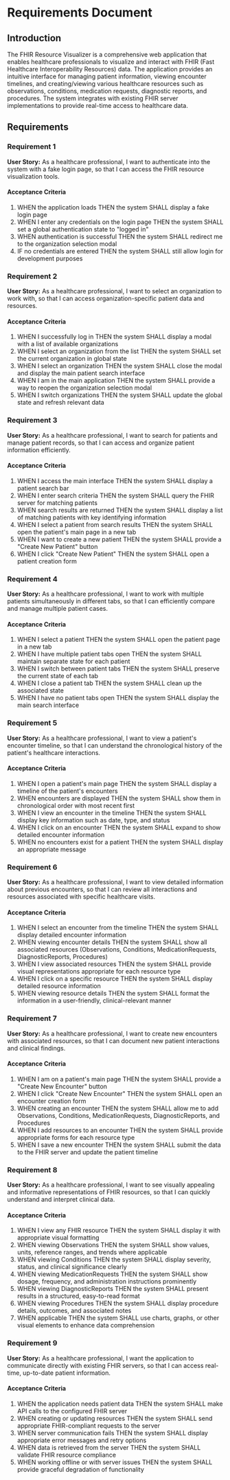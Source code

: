 # Requirements Document

## Introduction

The FHIR Resource Visualizer is a comprehensive web application that enables healthcare professionals to visualize and interact with FHIR (Fast Healthcare Interoperability Resources) data. The application provides an intuitive interface for managing patient information, viewing encounter timelines, and creating/viewing various healthcare resources such as observations, conditions, medication requests, diagnostic reports, and procedures. The system integrates with existing FHIR server implementations to provide real-time access to healthcare data.

## Requirements

### Requirement 1

**User Story:** As a healthcare professional, I want to authenticate into the system with a fake login page, so that I can access the FHIR resource visualization tools.

#### Acceptance Criteria

1. WHEN the application loads THEN the system SHALL display a fake login page
2. WHEN I enter any credentials on the login page THEN the system SHALL set a global authentication state to "logged in"
3. WHEN authentication is successful THEN the system SHALL redirect me to the organization selection modal
4. IF no credentials are entered THEN the system SHALL still allow login for development purposes

### Requirement 2

**User Story:** As a healthcare professional, I want to select an organization to work with, so that I can access organization-specific patient data and resources.

#### Acceptance Criteria

1. WHEN I successfully log in THEN the system SHALL display a modal with a list of available organizations
2. WHEN I select an organization from the list THEN the system SHALL set the current organization in global state
3. WHEN I select an organization THEN the system SHALL close the modal and display the main patient search interface
4. WHEN I am in the main application THEN the system SHALL provide a way to reopen the organization selection modal
5. WHEN I switch organizations THEN the system SHALL update the global state and refresh relevant data

### Requirement 3

**User Story:** As a healthcare professional, I want to search for patients and manage patient records, so that I can access and organize patient information efficiently.

#### Acceptance Criteria

1. WHEN I access the main interface THEN the system SHALL display a patient search bar
2. WHEN I enter search criteria THEN the system SHALL query the FHIR server for matching patients
3. WHEN search results are returned THEN the system SHALL display a list of matching patients with key identifying information
4. WHEN I select a patient from search results THEN the system SHALL open the patient's main page in a new tab
5. WHEN I want to create a new patient THEN the system SHALL provide a "Create New Patient" button
6. WHEN I click "Create New Patient" THEN the system SHALL open a patient creation form

### Requirement 4

**User Story:** As a healthcare professional, I want to work with multiple patients simultaneously in different tabs, so that I can efficiently compare and manage multiple patient cases.

#### Acceptance Criteria

1. WHEN I select a patient THEN the system SHALL open the patient page in a new tab
2. WHEN I have multiple patient tabs open THEN the system SHALL maintain separate state for each patient
3. WHEN I switch between patient tabs THEN the system SHALL preserve the current state of each tab
4. WHEN I close a patient tab THEN the system SHALL clean up the associated state
5. WHEN I have no patient tabs open THEN the system SHALL display the main search interface

### Requirement 5

**User Story:** As a healthcare professional, I want to view a patient's encounter timeline, so that I can understand the chronological history of the patient's healthcare interactions.

#### Acceptance Criteria

1. WHEN I open a patient's main page THEN the system SHALL display a timeline of the patient's encounters
2. WHEN encounters are displayed THEN the system SHALL show them in chronological order with most recent first
3. WHEN I view an encounter in the timeline THEN the system SHALL display key information such as date, type, and status
4. WHEN I click on an encounter THEN the system SHALL expand to show detailed encounter information
5. WHEN no encounters exist for a patient THEN the system SHALL display an appropriate message

### Requirement 6

**User Story:** As a healthcare professional, I want to view detailed information about previous encounters, so that I can review all interactions and resources associated with specific healthcare visits.

#### Acceptance Criteria

1. WHEN I select an encounter from the timeline THEN the system SHALL display detailed encounter information
2. WHEN viewing encounter details THEN the system SHALL show all associated resources (Observations, Conditions, MedicationRequests, DiagnosticReports, Procedures)
3. WHEN I view associated resources THEN the system SHALL provide visual representations appropriate for each resource type
4. WHEN I click on a specific resource THEN the system SHALL display detailed resource information
5. WHEN viewing resource details THEN the system SHALL format the information in a user-friendly, clinical-relevant manner

### Requirement 7

**User Story:** As a healthcare professional, I want to create new encounters with associated resources, so that I can document new patient interactions and clinical findings.

#### Acceptance Criteria

1. WHEN I am on a patient's main page THEN the system SHALL provide a "Create New Encounter" button
2. WHEN I click "Create New Encounter" THEN the system SHALL open an encounter creation form
3. WHEN creating an encounter THEN the system SHALL allow me to add Observations, Conditions, MedicationRequests, DiagnosticReports, and Procedures
4. WHEN I add resources to an encounter THEN the system SHALL provide appropriate forms for each resource type
5. WHEN I save a new encounter THEN the system SHALL submit the data to the FHIR server and update the patient timeline

### Requirement 8

**User Story:** As a healthcare professional, I want to see visually appealing and informative representations of FHIR resources, so that I can quickly understand and interpret clinical data.

#### Acceptance Criteria

1. WHEN I view any FHIR resource THEN the system SHALL display it with appropriate visual formatting
2. WHEN viewing Observations THEN the system SHALL show values, units, reference ranges, and trends where applicable
3. WHEN viewing Conditions THEN the system SHALL display severity, status, and clinical significance clearly
4. WHEN viewing MedicationRequests THEN the system SHALL show dosage, frequency, and administration instructions prominently
5. WHEN viewing DiagnosticReports THEN the system SHALL present results in a structured, easy-to-read format
6. WHEN viewing Procedures THEN the system SHALL display procedure details, outcomes, and associated notes
7. WHEN applicable THEN the system SHALL use charts, graphs, or other visual elements to enhance data comprehension

### Requirement 9

**User Story:** As a healthcare professional, I want the application to communicate directly with existing FHIR servers, so that I can access real-time, up-to-date patient information.

#### Acceptance Criteria

1. WHEN the application needs patient data THEN the system SHALL make API calls to the configured FHIR server
2. WHEN creating or updating resources THEN the system SHALL send appropriate FHIR-compliant requests to the server
3. WHEN server communication fails THEN the system SHALL display appropriate error messages and retry options
4. WHEN data is retrieved from the server THEN the system SHALL validate FHIR resource compliance
5. WHEN working offline or with server issues THEN the system SHALL provide graceful degradation of functionality